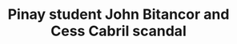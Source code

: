 ---
layout: post
title: Pinay student John Bitancor and Cess Cabril scandal
duration: '02:30'
view: 132
rate: 2
video: 'https://flashservice.xvideos.com/embedframe/25156733'
category: 
 - amateur
 - beautiful
 - caught
 - pov
 - student
tags: 
 - gorgeous
 - show
 - webcam
priority: 0.9
changefreq: daily
---